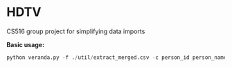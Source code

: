 # HDTV
CS516 group project for simplifying data imports


<b>Basic usage:</b>
```python
python veranda.py -f ./util/extract_merged.csv -c person_id person_name -U postgres -D postgres -P password -p 5432 
```